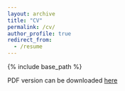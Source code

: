```yaml
---
layout: archive
title: "CV"
permalink: /cv/
author_profile: true
redirect_from:
  - /resume
---
```


{% include base_path %}

PDF version can be downloaded <a href="https://eesungkim.github.io/files/CV.pdf">here</a>